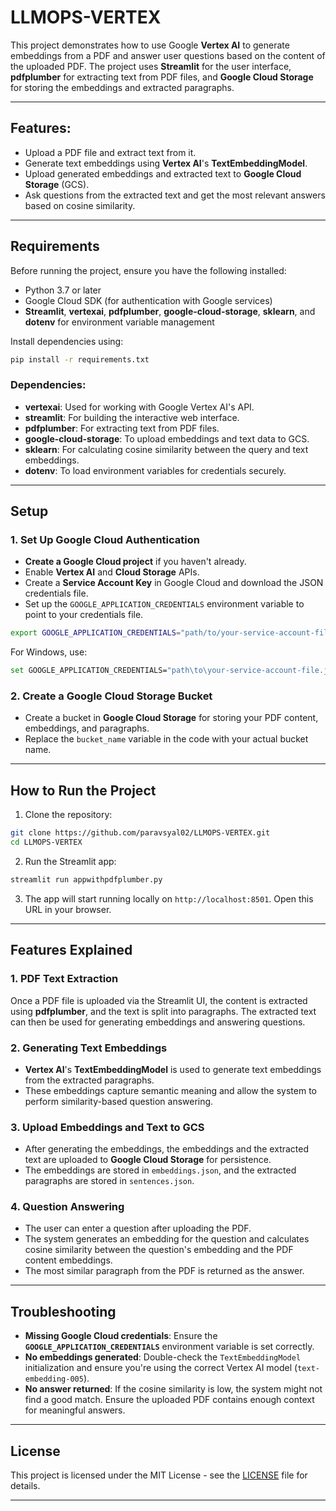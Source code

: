 
# LLMOPS-VERTEX

This project demonstrates how to use Google **Vertex AI** to generate embeddings from a PDF and answer user questions based on the content of the uploaded PDF. The project uses **Streamlit** for the user interface, **pdfplumber** for extracting text from PDF files, and **Google Cloud Storage** for storing the embeddings and extracted paragraphs.

---

## Features:

- Upload a PDF file and extract text from it.
- Generate text embeddings using **Vertex AI**'s **TextEmbeddingModel**.
- Upload generated embeddings and extracted text to **Google Cloud Storage** (GCS).
- Ask questions from the extracted text and get the most relevant answers based on cosine similarity.

---

## Requirements

Before running the project, ensure you have the following installed:

- Python 3.7 or later
- Google Cloud SDK (for authentication with Google services)
- **Streamlit**, **vertexai**, **pdfplumber**, **google-cloud-storage**, **sklearn**, and **dotenv** for environment variable management

Install dependencies using:

```bash
pip install -r requirements.txt
```

### Dependencies:

- **vertexai**: Used for working with Google Vertex AI's API.
- **streamlit**: For building the interactive web interface.
- **pdfplumber**: For extracting text from PDF files.
- **google-cloud-storage**: To upload embeddings and text data to GCS.
- **sklearn**: For calculating cosine similarity between the query and text embeddings.
- **dotenv**: To load environment variables for credentials securely.

---

## Setup

### 1. **Set Up Google Cloud Authentication**

- **Create a Google Cloud project** if you haven't already.
- Enable **Vertex AI** and **Cloud Storage** APIs.
- Create a **Service Account Key** in Google Cloud and download the JSON credentials file.
- Set up the `GOOGLE_APPLICATION_CREDENTIALS` environment variable to point to your credentials file.

```bash
export GOOGLE_APPLICATION_CREDENTIALS="path/to/your-service-account-file.json"
```

For Windows, use:

```bash
set GOOGLE_APPLICATION_CREDENTIALS="path\to\your-service-account-file.json"
```

### 2. **Create a Google Cloud Storage Bucket**

- Create a bucket in **Google Cloud Storage** for storing your PDF content, embeddings, and paragraphs.
- Replace the `bucket_name` variable in the code with your actual bucket name.

---

## How to Run the Project

1. Clone the repository:

```bash
git clone https://github.com/paravsyal02/LLMOPS-VERTEX.git
cd LLMOPS-VERTEX
```

2. Run the Streamlit app:

```bash
streamlit run appwithpdfplumber.py
```

3. The app will start running locally on `http://localhost:8501`. Open this URL in your browser.

---

## Features Explained

### 1. **PDF Text Extraction**

Once a PDF file is uploaded via the Streamlit UI, the content is extracted using **pdfplumber**, and the text is split into paragraphs. The extracted text can then be used for generating embeddings and answering questions.

### 2. **Generating Text Embeddings**

- **Vertex AI**'s **TextEmbeddingModel** is used to generate text embeddings from the extracted paragraphs.
- These embeddings capture semantic meaning and allow the system to perform similarity-based question answering.

### 3. **Upload Embeddings and Text to GCS**

- After generating the embeddings, the embeddings and the extracted text are uploaded to **Google Cloud Storage** for persistence.
- The embeddings are stored in `embeddings.json`, and the extracted paragraphs are stored in `sentences.json`.

### 4. **Question Answering**

- The user can enter a question after uploading the PDF.
- The system generates an embedding for the question and calculates cosine similarity between the question's embedding and the PDF content embeddings.
- The most similar paragraph from the PDF is returned as the answer.

---


## Troubleshooting

- **Missing Google Cloud credentials**: Ensure the **`GOOGLE_APPLICATION_CREDENTIALS`** environment variable is set correctly.
- **No embeddings generated**: Double-check the `TextEmbeddingModel` initialization and ensure you're using the correct Vertex AI model (`text-embedding-005`).
- **No answer returned**: If the cosine similarity is low, the system might not find a good match. Ensure the uploaded PDF contains enough context for meaningful answers.

---

## License

This project is licensed under the MIT License - see the [LICENSE](LICENSE) file for details.

---
